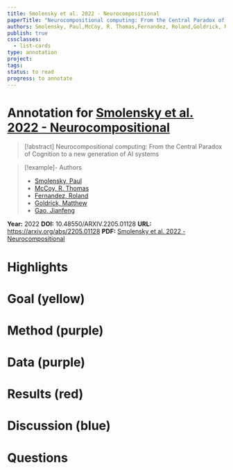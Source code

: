```yaml
---
title: Smolensky et al. 2022 - Neurocompositional
paperTitle: "Neurocompositional computing: From the Central Paradox of Cognition to a new generation of AI systems"
authors: Smolensky, Paul,McCoy, R. Thomas,Fernandez, Roland,Goldrick, Matthew,Gao, Jianfeng
publish: true
cssclasses:
  - list-cards
type: annotation
project:
tags:
status: to read
progress: to annotate
---
```

# Annotation for [Smolensky et al. 2022 - Neurocompositional](Papers/References/Smolensky%20et%20al.%202022%20-%20Neurocompositional)

> [!abstract] Neurocompositional computing: From the Central Paradox of Cognition to a new generation of AI systems

> [!example]- Authors
> - [Smolensky, Paul](Smolensky%2C%20Paul)
> - [McCoy, R. Thomas](McCoy%2C%20R.%20Thomas)
> - [Fernandez, Roland](Fernandez%2C%20Roland)
> - [Goldrick, Matthew](Goldrick%2C%20Matthew)
> - [Gao, Jianfeng](Gao%2C%20Jianfeng)

**Year:** 2022
**DOI:** 10.48550/ARXIV.2205.01128
**URL:** https://arxiv.org/abs/2205.01128
**PDF:** [Smolensky et al. 2022 - Neurocompositional](Papers/PDFs/Smolensky%20et%20al.%202022%20-%20Neurocompositional%20computing%20From%20the%20Central%20Paradox%20of%20Cognition%20to%20a%20new%20generation%20of%20AI%20systems.pdf)

# Highlights


# Goal (yellow)


# Method (purple)


# Data (purple)


# Results (red)


# Discussion (blue)


# Questions

